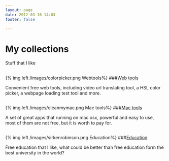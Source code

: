 ```yaml
---
layout: page
date: 2012-03-16 14:03
footer: false

---
```


# My collections
Stuff that I like
## 

{% img left /images/colorpicker.png Webtools%}
###[Web tools](./webtools.html)

Convenient free web tools, including video url translating tool, a HSL color picker, a webpage loading test tool and more.

## 

{% img left /images/cleanmymac.png Mac tools%}
###[Mac tools](./software.html)

A set of great apps that running on mac osx, powerful and easy to use, most of them are not free, but it is worth to pay for. 

## 

{% img left /images/sirkenrobinson.png Education%}
###[Education](./education.html)

Free education that I like, what could be better than free education form the best university in the world? 
                       


